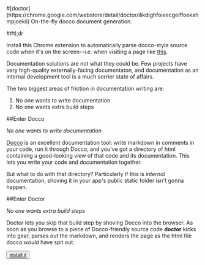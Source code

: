 <link rel="chrome-webstore-item"
href="https://chrome.google.com/webstore/detail/ilikdighfoieecgeiffoekahmpjoekii" />
#[doctor](https://chrome.google.com/webstore/detail/doctor/ilikdighfoieecgeiffoekahmpjoekii)
On-the-fly docco document generation.

##tl;dr

Install this Chrome extension to automatically parse docco-style source code
when it's on the screen--i.e. when visiting a page like
[this](https://raw.github.com/jashkenas/backbone/master/backbone.js).

Documentation solutions are not what they could be. Few projects have very
high-quality externally-facing documentaton, and documentation as an internal
development tool is a much sorrier state of affairs.

The two biggest areas of friction in documentation writing are:

1. No one wants to write documentation
2. No one wants extra build steps

##Enter Docco

_No one wants to write documentation_

[Docco](http://jashkenas.github.io/docco/) is an excellent documentation tool:
write markdown in comments in your code, run it through Docco, and you've got a
directory of html containing a good-looking view of that code and its documentation. 
This lets you write your code and documentation together.

But what to do with that directory? Particularly if this is _internal_
documentation, shoving it in your app's public static folder isn't gonna happen.

##Enter Doctor

_No one wants extra build steps_

Doctor lets you skip that build step by shoving Docco into the browser. 
As soon as you browse to a piece of Docco-friendly source code __doctor__ kicks
into gear, parses out the markdown, and renders the page as the html file docco
_would_ have spit out.

<button><a
href="https://chrome.google.com/webstore/detail/doctor/ilikdighfoieecgeiffoekahmpjoekii">install
it</button>
<script>
if(navigator.userAgent.indexOf('Chrome') > -1) {
  document.getElementsByTagName('button')[0].addEventListener('click',
  chrome.webstore.install);
}
</script>
